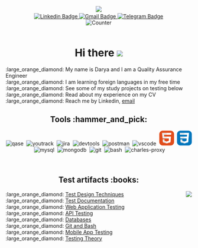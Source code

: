 <div id="header" align="center">
  <img src="https://media.giphy.com/media/cHQ6SYDGeQH1b4s1pL/giphy.gif?cid=ecf05e47iscku4yc4ztjk87z95j8xtejq94apmglq04ylcei&ep=v1_stickers_search&rid=giphy.gif&ct=s" width="200"/>
</div>
<div id="badges" align="center">
  <a href="linkedin-URL">
    <img src="https://img.shields.io/badge/linkedin-%230077B5.svg?style=for-the-badge&logo=linkedin&logoColor=white" alt="Linkedin Badge"/>
  </a>
  <a href="mailto:daryam1408@gmail.com">
    <img src="https://img.shields.io/badge/Gmail-D14836?style=for-the-badge&logo=gmail&logoColor=white" alt="Gmail Badge"/>
  </a>
  <a href="https://t.me/darya_mova">
    <img src="https://img.shields.io/badge/Telegram-2CA5E0?style=for-the-badge&logo=telegram&logoColor=white" alt="Telegram Badge"/>
  </a>
</div>
<div id="counter" align="center">
  <img src="https://komarev.com/ghpvc/?username=daryam1408&style=for-the-badge&color=blue" alt="Counter"/>
</div>
<br>
<div id="headline" align="center">
<h1>Hi there
<img src="https://media.giphy.com/media/hvRJCLFzcasrR4ia7z/giphy.gif" width="30px">
</h1>
</div>
   <div id="about">
   <p>
   :large_orange_diamond: My name is Darya and I am a Quality Assurance Engineer <br>
   :large_orange_diamond: I am learning foreign languages in my free time <br>
   :large_orange_diamond: See some of my study projects on testing below <br>
   :large_orange_diamond: Read about my experience on my CV <br>
   :large_orange_diamond: Reach me by Linkedin, <a href="mailto:daryam1408@gmail.com">email</a>
  </p>
   </div>  
<div id="headline_2" align="center">   
   <h2>Tools :hammer_and_pick:</h2>
</div>  
<p align="center">
   <img src="https://luna1.co/eb0187.png" title="qase" alt="qase" width="40" height="40"/>&nbsp;
   <img src="https://upload.wikimedia.org/wikipedia/commons/thumb/8/8d/YouTrack_Icon.svg/1024px-YouTrack_Icon.svg.png?20200803082248" title="youtrack" alt="youtrack" width="40" height="40"/>&nbsp;
   <img src="https://cdn.jsdelivr.net/gh/devicons/devicon/icons/jira/jira-original.svg" title="jira" alt="jira" width="40" height="40"/>&nbsp;
   <img src="https://d33wubrfki0l68.cloudfront.net/38b5c953a4667366685d55db55d057c86db1fc54/a0fdc/static/acae6b24d940347661ca901ea07f47c1/chrome-dev-logo-icon.png" title="devtools" alt="devtools" width="40" height="40"/>&nbsp;
   <img src="https://seeklogo.com/images/P/postman-logo-0087CA0D15-seeklogo.com.png" title="postman" alt="postman" width="40" height="40"/>&nbsp;
   <img src="https://cdn.jsdelivr.net/gh/devicons/devicon/icons/vscode/vscode-original.svg" title="vscode" alt="vscode" width="40" height="40"/>&nbsp;
   <img src="https://github.com/tandpfun/skill-icons/blob/main/icons/HTML.svg" title="HTML5" alt="HTML" width="40" height="40"/>&nbsp;
   <img src="https://github.com/tandpfun/skill-icons/blob/main/icons/CSS.svg"  title="CSS3" alt="CSS" width="40" height="40"/>&nbsp;
   <img src="https://cdn.jsdelivr.net/gh/devicons/devicon/icons/mysql/mysql-original.svg" title="mysql" alt="mysql" width="40" height="40"/>&nbsp;
   <img src="https://cdn.jsdelivr.net/gh/devicons/devicon/icons/mongodb/mongodb-original.svg" title="mongodb" alt="mongodb" width="40" height="40"/>&nbsp;
   <img src="https://cdn.jsdelivr.net/gh/devicons/devicon/icons/git/git-original.svg" title="git" alt="git" width="40" height="40"/>&nbsp;
   <img src="https://upload.wikimedia.org/wikipedia/commons/thumb/4/4b/Bash_Logo_Colored.svg/1024px-Bash_Logo_Colored.svg.png?20180723054350" title="bash" alt="bash" width="40" height="40"/>&nbsp;
   <img src="https://cdn.icon-icons.com/icons2/3053/PNG/512/charles_proxy_macos_bigsur_icon_190302.png" title="charles-proxy" alt="charles-proxy" width="40" height="40"/>&nbsp;
   </p>
<br>
<div id="headline_2" align="center">   
   <h2>Test artifacts :books:</h2>
</div>  
<div id="artifacts">
  <img align="right" src="https://media.giphy.com/media/QheubMbTgY7FPfsTXf/giphy.gif"  height="180">
   <p>
   :large_orange_diamond: <a href="https://github.com/daryam1408/design">Test Design Techniques</a> <br>
   :large_orange_diamond: <a href="https://github.com/daryam1408/docs">Test Documentation</a> <br>
   :large_orange_diamond: <a href="https://github.com/daryam1408/web">Web Application Testing</a> <br>
   :large_orange_diamond: <a href="https://github.com/daryam1408/api">API Testing</a> <br>
   :large_orange_diamond: <a href="https://github.com/daryam1408/database">Databases</a> <br>
   :large_orange_diamond: <a href="https://github.com/daryam1408/git_bash">Git and Bash</a> <br>
   :large_orange_diamond: <a href="https://github.com/daryam1408/mobile">Mobile App Testing</a> <br>
   :large_orange_diamond: <a href="https://github.com/daryam1408/theory">Testing Theory</a> <br>
  </p>  
</div>
